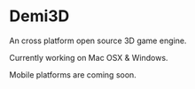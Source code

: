 Demi3D
======

An cross platform open source 3D game engine.

Currently working on Mac OSX & Windows.

Mobile platforms are coming soon.
